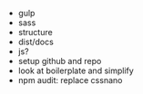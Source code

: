 * gulp
* sass
* structure
* dist/docs
* js?
* setup github and repo
* look at boilerplate and simplify
* npm audit: replace cssnano
